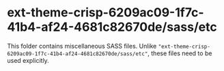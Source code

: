 # ext-theme-crisp-6209ac09-1f7c-41b4-af24-4681c82670de/sass/etc

This folder contains miscellaneous SASS files. Unlike `"ext-theme-crisp-6209ac09-1f7c-41b4-af24-4681c82670de/sass/etc"`, these files
need to be used explicitly.
